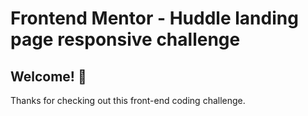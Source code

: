 # Frontend Mentor - Huddle landing page responsive challenge

## Welcome! 👋

Thanks for checking out this front-end coding challenge.
